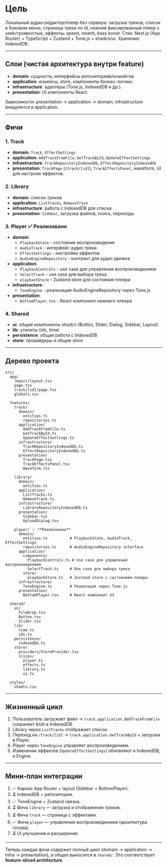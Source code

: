 # Цель

Локальный аудио‑редактор/плеер без сервера: загрузка треков, список в боковом меню, страница трека по id, нижний фиксированный плеер с seek/громкостью, эффекты: speed, reverb, bass boost. Стек: Next.js (App Router) + TypeScript + Zustand + Tone.js + shadcn/ui. Хранение: IndexedDB.

---

## Слои (чистая архитектура внутри feature)

- **domain**: сущности, интерфейсы репозиториев/юзкейсов.
- **application**: юзкейсы, store, компоненты бизнес-логики.
- **infrastructure**: адаптеры (Tone.js, IndexedDB и др.).
- **presentation**: UI компоненты React.

Зависимости: presentation → application → domain; infrastructure внедряется в application.

---

## Фичи

### 1. Track

- **domain**: `Track`, `EffectSettings`
- **application**: `AddTrackFromFile`, `GetTrackById`, `UpdateEffectSettings`
- **infrastructure**: `TrackRepositoryIndexedDb`, `EffectRepositoryIndexedDb`
- **presentation**: `TrackPage` (`/track/[id]`), `TrackEffectsPanel`, waveform, UI для настроек эффектов.

### 2. Library

- **domain**: список треков
- **application**: `ListTracks`, `RemoveTrack`
- **infrastructure**: работа с IndexedDB для списка
- **presentation**: `Sidebar`, загрузка файлов, поиск, переходы

### 3. Player ✅ **Реализовано**

- **domain**:
  - `PlaybackState` - состояние воспроизведения
  - `AudioTrack` - интерфейс аудио трека
  - `EffectSettings` - настройки эффектов
  - `AudioEngineRepository` - контракт для аудио движка
- **application**:
  - `PlaybackControls` - use case для управления воспроизведением
  - `SelectTrack` - use case для выбора трека
  - `playbackStore` - Zustand store для состояния плеера
- **infrastructure**:
  - `ToneEngine` - реализация AudioEngineRepository через Tone.js
- **presentation**:
  - `BottomPlayer.tsx` - React компонент нижнего плеера

### 4. Shared

- **ui**: общие компоненты shadcn (Button, Slider, Dialog, Sidebar, Layout)
- **lib**: утилиты (ids, time)
- **persistence**: общая работа с IndexedDB
- **store**: провайдеры и общие store

---

## Дерево проекта

```
src/
  app/
    (main)/layout.tsx
    page.tsx
    track/[id]/page.tsx
    globals.css

  features/
    track/
      domain/
        entities.ts
        repositories.ts
      application/
        AddTrackFromFile.ts
        GetTrackById.ts
        UpdateEffectSettings.ts
      infrastructure/
        TrackRepositoryIndexedDb.ts
        EffectRepositoryIndexedDb.ts
      presentation/
        TrackPage.tsx
        TrackEffectsPanel.tsx
        Waveform.tsx

    library/
      domain/
        entities.ts
      application/
        ListTracks.ts
        RemoveTrack.ts
      infrastructure/
        LibraryRepositoryIndexedDb.ts
      presentation/
        Sidebar.tsx
        UploadDialog.tsx

    player/ ✅ **Реализовано**
      domain/
        entities.ts          # PlaybackState, AudioTrack, EffectSettings
        repositories.ts      # AudioEngineRepository interface
      application/
        components/
          PlaybackControls.ts # Use case для управления воспроизведением
          SelectTrack.ts     # Use case для выбора трека
        store/
          playbackStore.ts   # Zustand store с состоянием плеера
      infrastructure/
        ToneEngine.ts        # Реализация через Tone.js
      presentation/
        BottomPlayer.tsx     # React компонент UI

  shared/
    ui/
      FileDrop.tsx
      Button.tsx
      Slider.tsx
    lib/
      time.ts
      ids.ts
    persistence/
      indexedDb.ts
    store/
      providers/StoreProvider.tsx
      slices/
        player.ts
        effects.ts
        library.ts
        ui.ts

  styles/
    shadcn.css
```

---

## Жизненный цикл

1. Пользователь загружает файл → `track.application.AddTrackFromFile` сохраняет blob в IndexedDB.
2. Library через `ListTracks` отображает список.
3. Переход на `/track/[id]` → `track.application.GetTrackById` + загрузка в Player.
4. Player через `ToneEngine` управляет воспроизведением.
5. Изменения эффектов (`UpdateEffectSettings`) обновляют и IndexedDB, и Engine.

---

## Мини‑план интеграции

1. ✅ Каркас App Router + layout (Sidebar + BottomPlayer).
2. ⏳ IndexedDB + репозитории.
3. ✅ ToneEngine + Zustand связка.
4. ⏳ Фича `library` — загрузка и отображение треков.
5. ⏳ Фича `track` — страница с эффектами.
6. ✅ Фича `player` — управление воспроизведением (архитектура готова).
7. ⏳ UI улучшения и расширения.

---

Теперь каждая фича содержит полный цикл (domain → application → infra → presentation), а общее выносится в `shared/`. Это соответствует **feature-sliced architecture**.
